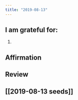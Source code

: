 ```yaml
---
title: "2019-08-13"
---
```

## I am grateful for:
1. 

## Affirmation

## Review



## [[2019-08-13 seeds]]
